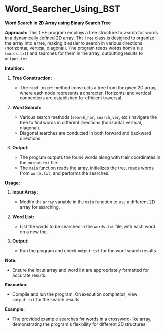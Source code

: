 # Word_Searcher_Using_BST

**Word Search in 2D Array using Binary Search Tree**

**Approach:**
This C++ program employs a tree structure to search for words in a dynamically defined 2D array. The `Tree` class is designed to organize the array into a tree, making it easier to search in various directions (horizontal, vertical, diagonal). The program reads words from a file (`words.txt`) and searches for them in the array, outputting results to `output.txt`.

**Intuition:**
1. **Tree Construction:**
   - The `read_insert` method constructs a tree from the given 2D array, where each node represents a character. Horizontal and vertical connections are established for efficient traversal.
  
2. **Word Search:**
   - Various search methods (`search_hor`, `search_ver`, etc.) navigate the tree to find words in different directions (horizontal, vertical, diagonal).
   - Diagonal searches are conducted in both forward and backward directions.
  
3. **Output:**
   - The program outputs the found words along with their coordinates in the `output.txt` file.
   - The `main` function reads the array, initializes the tree, reads words from `words.txt`, and performs the searches.

**Usage:**
1. **Input Array:**
   - Modify the `array` variable in the `main` function to use a different 2D array for searching.

2. **Word List:**
   - List the words to be searched in the `words.txt` file, with each word on a new line.

3. **Output:**
   - Run the program and check `output.txt` for the word search results.

**Note:**
   - Ensure the input array and word list are appropriately formatted for accurate results.

**Execution:**
   - Compile and run the program. On execution completion, view `output.txt` for the search results.

**Example:**
   - The provided example searches for words in a crossword-like array, demonstrating the program's flexibility for different 2D structures.

